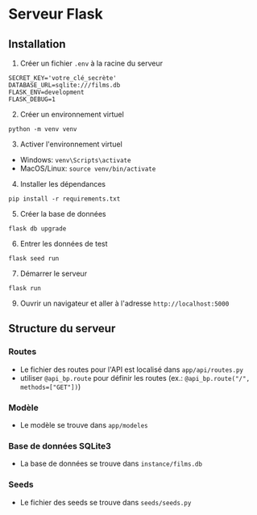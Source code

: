 # Serveur Flask

## Installation


1. Créer un fichier `.env` à la racine du serveur

```
SECRET_KEY='votre_clé_secrète'
DATABASE_URL=sqlite:///films.db
FLASK_ENV=development
FLASK_DEBUG=1
```

2. Créer un environnement virtuel

`python -m venv venv`

3. Activer l'environnement virtuel

- Windows: `venv\Scripts\activate`
- MacOS/Linux: `source venv/bin/activate`

4. Installer les dépendances

`pip install -r requirements.txt`

5. Créer la base de données

`flask db upgrade`

6. Entrer les données de test

`flask seed run`

7. Démarrer le serveur

`flask run`

9. Ouvrir un navigateur et aller à l'adresse `http://localhost:5000`


## Structure du serveur

### Routes 

- Le fichier des routes pour l'API est localisé dans `app/api/routes.py`
- utiliser `@api_bp.route` pour définir les routes (ex.: `@api_bp.route("/", methods=["GET"])`)

### Modèle

- Le modèle se trouve dans `app/modeles`

### Base de données SQLite3

- La base de données se trouve dans `instance/films.db`

### Seeds

- Le fichier des seeds se trouve dans `seeds/seeds.py`




